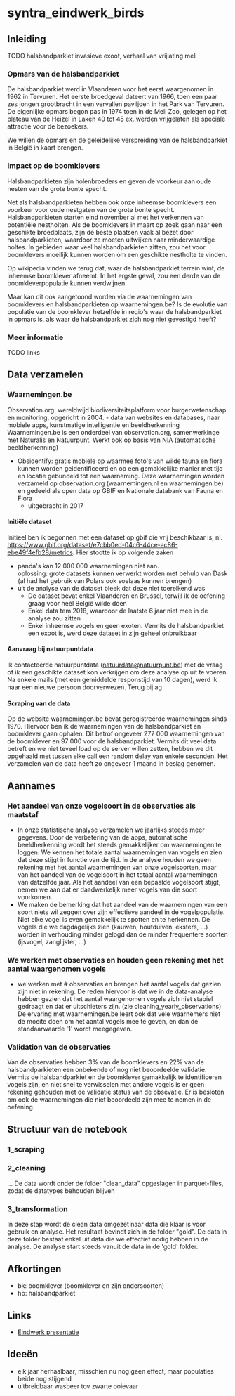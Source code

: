 # syntra_eindwerk_birds

## Inleiding
TODO
halsbandparkiet invasieve exoot, verhaal van vrijlating meli

### Opmars van de halsbandparkiet
De halsbandparkiet werd in Vlaanderen voor het eerst waargenomen in 1962 in Tervuren. Het eerste broedgeval dateert van 1966, toen een paar zes jongen grootbracht in een vervallen paviljoen in het Park van Tervuren. 
De eigenlijke opmars begon pas in 1974 toen in de Meli Zoo, gelegen op het plateau van de Heizel in Laken 40 tot 45 ex. werden vrijgelaten als speciale attractie voor de bezoekers.

We willen de opmars en de geleidelijke verspreiding van de halsbandparkiet in België in kaart brengen.

### Impact op de boomklevers
Halsbandparkieten zijn holenbroeders en geven de voorkeur aan oude nesten van de grote bonte specht. 

Net als halsbandparkieten hebben ook onze inheemse boomklevers een voorkeur voor oude nestgaten van de grote bonte specht. 
Halsbandparkieten starten eind november al met het verkennen van potentiële nestholten. Als de boomklevers in maart op zoek gaan naar een geschikte broedplaats, zijn de beste plaatsen vaak al bezet door halsbandparkieten, waardoor ze moeten uitwijken naar minderwaardige holtes. 
In gebieden waar veel halsbandparkieten zitten, zou het voor boomklevers moeilijk kunnen worden om een geschikte nestholte te vinden.

Op wikipedia vinden we terug dat, waar de halsbandparkiet terrein wint, de inheemse boomklever afneemt. In het ergste geval, zou een derde van de boomkleverpopulatie kunnen verdwijnen.

Maar kan dit ook aangetoond worden via de waarnemingen van boomklevers en halsbandparkieten op waarnemingen.be?
Is de evolutie van populatie van de boomklever hetzelfde in regio's waar de halsbandparkiet in opmars is, als waar de halsbandparkiet zich nog niet gevestigd heeft?

### Meer informatie
TODO links

## Data verzamelen

### Waarnemingen.be
Observation.org: wereldwijd biodiversiteitsplatform voor burgerwetenschap en monitoring, opgericht in 2004.
    - data van websites en databases, naar mobiele apps, kunstmatige intelligentie en beeldherkenning
Waarnemingen.be is een onderdeel van observation.org, samenwerkinge met Naturalis en Natuurpunt. Werkt ook op basis van NIA (automatische beeldherkenning)

* Obsidentify: gratis mobiele op waarmee foto's van wilde fauna en flora kunnen worden geidentificeerd en op een gemakkelijke manier met tijd en locatie gebundeld tot een waarneming. Deze waarnemingen worden verzameld op observation.org (waarnemingen.nl en waarnemingen.be) en gedeeld als open data op GBIF en Nationale databank van Fauna en Flora
    - uitgebracht in 2017

#### Initiële dataset
Initieel ben ik begonnen met een dataset op gbif die vrij beschikbaar is, nl. https://www.gbif.org/dataset/e7cbb0ed-04c6-44ce-ac86-ebe49f4efb28/metrics.
Hier stootte ik op volgende zaken
- panda's kan 12 000 000 waarnemingen niet aan. </br>
oplossing: grote datasets kunnen verwerkt worden met behulp van Dask (al had het gebruik van Polars ook soelaas kunnen brengen)
- uit de analyse van de dataset bleek dat deze niet toereikend was
    - De dataset bevat enkel Vlaanderen en Brussel, terwijl ik de oefening graag voor héél België wilde doen
    - Enkel data tem 2018, waardoor de laatste 6 jaar niet mee in de analyse zou zitten
    - Enkel inheemse vogels en geen exoten. Vermits de halsbandparkiet een exoot is, werd deze dataset in zijn geheel onbruikbaar

#### Aanvraag bij natuurpuntdata
Ik contacteerde natuurpuntdata (natuurdata@natuurpunt.be) met de vraag of ik een geschikte dataset kon verkrijgen om deze analyse op uit te voeren.
Na enkele mails (met een gemiddelde responstijd van 10 dagen), werd ik naar een nieuwe persoon doorverwezen. Terug bij ag

#### Scraping van de data
Op de website waarnemingen.be bevat geregistreerde waarnemingen sinds 1970. 
Hiervoor ben ik de waarnemingen van de halsbandparkiet en boomklever gaan ophalen. 
Dit betrof ongeveer 277 000 waarnemingen van de boomklever en 97 000 voor de halsbandparkiet. 
Vermits dit veel data betreft en we niet teveel load op de server willen zetten, hebben we dit opgehaald met tussen elke call een random delay van enkele seconden.
Het verzamelen van de data heeft zo ongeveer 1 maand in beslag genomen.

## Aannames
### Het aandeel van onze vogelsoort in de observaties als maatstaf
- In onze statistische analyse verzamelen we jaarlijks steeds meer gegevens. Door de verbetering van de apps, automatische beeldherkenning wordt het steeds gemakkelijker om waarnemingen te loggen.
We kennen het totale aantal waarnemingen van vogels en zien dat deze stijgt in functie van de tijd.
In de analyse houden we geen rekening met het aantal waarnemingen van onze vogelsoorten, maar van het aandeel van de vogelsoort in het totaal aantal waarnemingen van datzelfde jaar.
Als het aandeel van een bepaalde vogelsoort stijgt, nemen we aan dat er daadwerkelijk meer vogels van die soort voorkomen.
- We maken de bemerking dat het aandeel van de waarnemingen van een soort niets wil zeggen over zijn effectieve aandeel in de vogelpopulatie. </br> Niet elke vogel is even gemakkelijk te spotten en te herkennen. De vogels die we dagdagelijks zien (kauwen, houtduiven, eksters, ...) worden in verhouding minder gelogd dan de minder frequentere soorten (ijsvogel, zanglijster, ...)

### We werken met observaties en houden geen rekening met het aantal waargenomen vogels
- we werken met # observaties en brengen het aantal vogels dat gezien zijn niet in rekening. De reden hiervoor is dat we in de data-analyse hebben gezien dat het aantal waargenomen vogels zich niet stabiel gedraagt en dat er uitschieters zijn. (zie cleaning_yearly_observations)
De ervaring met waarnemingen.be leert ook dat vele waarnemers niet de moeite doen om het aantal vogels mee te geven, en dan de standaarwaarde '1' wordt meegegeven.

### Validation van de observaties
Van de observaties hebben 3% van de boomklevers en 22% van de halsbandparkieten een onbekende of nog niet beoordeelde validatie.
Vermits de halsbandparkiet en de boomklever gemakkelijk te identificeren vogels zijn, en niet snel te verwisselen met andere vogels is er geen rekening gehouden met de validatie status van de obsevatie. Er is besloten om ook de waarnemingen die niet beoordeeld zijn mee te nemen in de oefening.


## Structuur van de notebook
 
### 1_scraping

### 2_cleaning
...
De data wordt onder de folder "clean_data" opgeslagen in parquet-files, zodat de datatypes behouden blijven

### 3_transformation
In deze stap wordt de clean data omgezet naar data die klaar is voor gebruik en analyse. 
Het resultaat bevindt zich in de folder "gold". De data in deze folder bestaat enkel uit data die we effectief nodig hebben in de analyse. De analyse start steeds vanuit de data in de 'gold' folder.

## Afkortingen

* bk: boomklever (boomklever en zijn ondersoorten)
* hp: halsbandparkiet

## Links
* [Eindwerk presentatie](https://docs.google.com/presentation/d/1t48EphVP-NK68GUzid34xKlaM8LB_F_9SuOflidjTzk/edit?usp=sharing)

## Ideeën
* elk jaar herhaalbaar, misschien nu nog geen effect, maar populaties beide nog stijgend
* uitbreidbaar wasbeer tov zwarte ooievaar






